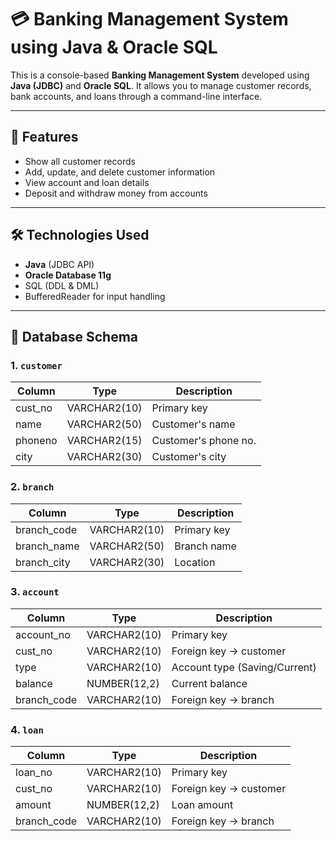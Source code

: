 # 💳 Banking Management System using Java & Oracle SQL

This is a console-based **Banking Management System** developed using **Java (JDBC)** and **Oracle SQL**. It allows you to manage customer records, bank accounts, and loans through a command-line interface.

---

## 📌 Features

- Show all customer records
- Add, update, and delete customer information
- View account and loan details
- Deposit and withdraw money from accounts

---

## 🛠 Technologies Used

- **Java** (JDBC API)
- **Oracle Database 11g**
- SQL (DDL & DML)
- BufferedReader for input handling

---

## 🧩 Database Schema

### 1. `customer`
| Column     | Type         | Description           |
|------------|--------------|-----------------------|
| cust_no    | VARCHAR2(10) | Primary key           |
| name       | VARCHAR2(50) | Customer's name       |
| phoneno    | VARCHAR2(15) | Customer's phone no.  |
| city       | VARCHAR2(30) | Customer's city       |

### 2. `branch`
| Column       | Type         | Description           |
|--------------|--------------|-----------------------|
| branch_code  | VARCHAR2(10) | Primary key           |
| branch_name  | VARCHAR2(50) | Branch name           |
| branch_city  | VARCHAR2(30) | Location              |

### 3. `account`
| Column       | Type         | Description                  |
|--------------|--------------|------------------------------|
| account_no   | VARCHAR2(10) | Primary key                  |
| cust_no      | VARCHAR2(10) | Foreign key → customer       |
| type         | VARCHAR2(10) | Account type (Saving/Current)|
| balance      | NUMBER(12,2) | Current balance              |
| branch_code  | VARCHAR2(10) | Foreign key → branch         |

### 4. `loan`
| Column       | Type         | Description                  |
|--------------|--------------|------------------------------|
| loan_no      | VARCHAR2(10) | Primary key                  |
| cust_no      | VARCHAR2(10) | Foreign key → customer       |
| amount       | NUMBER(12,2) | Loan amount                  |
| branch_code  | VARCHAR2(10) | Foreign key → branch         |



